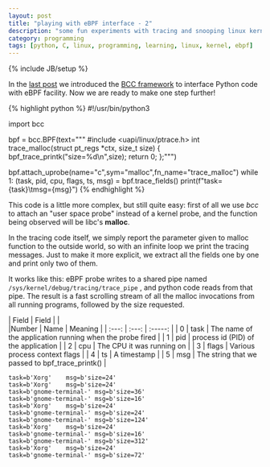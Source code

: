 ```yaml
---
layout: post
title: "playing with eBPF interface - 2"
description: "some fun experiments with tracing and snooping linux kernel"
category: programming
tags: [python, C, linux, programming, learning, linux, kernel, ebpf]
---
```

{% include JB/setup %}

In the [last post](http://ilmanzo.github.io/programming/2021/05/11/playing-with-ebpf) we introduced the [BCC framework](https://github.com/iovisor/bcc) to interface Python code with eBPF facility. Now we are ready to make one step further!


{% highlight python %}
#!/usr/bin/python3

import bcc

bpf = bcc.BPF(text="""
#include <uapi/linux/ptrace.h>
int trace_malloc(struct pt_regs *ctx, size_t size) {
    bpf_trace_printk("size=%d\\n",size);
    return 0;
};""")

bpf.attach_uprobe(name="c",sym="malloc",fn_name="trace_malloc")
while 1:
    (task, pid, cpu, flags, ts, msg) = bpf.trace_fields()
    print(f"task={task}\tmsg={msg}")
{% endhighlight %}


This code is a little more complex, but still quite easy: first of all we use *bcc* to attach an "user space probe" instead of a kernel probe, and the function being observed will be libc's **malloc**. 

In the tracing code itself, we simply report the parameter given to malloc function to the outside world, so with an infinite loop we print the tracing messages. Just to make it more explicit, we extract all the fields one by one and print only two of them. 

It works like this: eBPF probe writes to a shared pipe named ```/sys/kernel/debug/tracing/trace_pipe``` , and python code reads from that pipe. The result is a fast scrolling stream of all the malloc invocations from all running programs, followed by the size requested.


| Field | Field |         |         
|Number | Name  | Meaning |
| :---: | :---: | :-----: | 
| 0     | task  | The name of the application running when the probe fired  |
| 1     | pid   | process id (PID) of the application |
| 2     | cpu   | The CPU it was running on |
| 3     | flags | Various process context flags |
| 4     | ts    | A timestamp |
| 5     | msg   | The string that we passed to bpf_trace_printk() |





    task=b'Xorg'	msg=b'size=24'
    task=b'Xorg'	msg=b'size=24'
    task=b'gnome-terminal-'	msg=b'size=36'
    task=b'gnome-terminal-'	msg=b'size=16'
    task=b'Xorg'	msg=b'size=24'
    task=b'gnome-terminal-'	msg=b'size=24'
    task=b'gnome-terminal-'	msg=b'size=124'
    task=b'Xorg'	msg=b'size=24'
    task=b'gnome-terminal-'	msg=b'size=16'
    task=b'gnome-terminal-'	msg=b'size=312'
    task=b'Xorg'	msg=b'size=24'
    task=b'gnome-terminal-'	msg=b'size=72'

